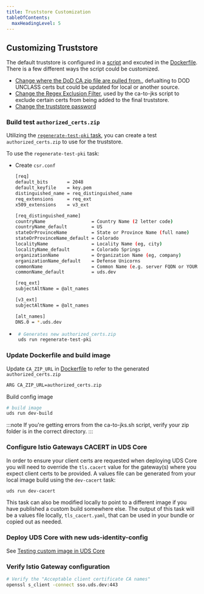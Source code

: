 ```yaml
---
title: Truststore Customization
tableOfContents:
  maxHeadingLevel: 5
---
```


## Customizing Truststore

The default truststore is configured in a [script](https://github.com/defenseunicorns/uds-identity-config/blob/main/src/truststore/ca-to-jks.sh) and excuted in the [Dockerfile](https://github.com/defenseunicorns/uds-identity-config/blob/main/src/Dockerfile). There is a few different ways the script could be customized.

* [Change where the DoD CA zip file are pulled from.](https://github.com/defenseunicorns/uds-identity-config/blob/main/src/Dockerfile#L31), defualting to DOD UNCLASS certs but could be updated for local or another source.
* [Change the Regex Exclusion Filter](https://github.com/defenseunicorns/uds-identity-config/blob/main/src/Dockerfile#30), used by the ca-to-jks script to exclude certain certs from being added to the final truststore.
* [Change the truststore password](https://github.com/defenseunicorns/uds-identity-config/blob/main/src/truststore/ca-to-jks.sh#L29)

### Build test `authorized_certs.zip`

Utilizing the [`regenerate-test-pki` task](https://github.com/defenseunicorns/uds-identity-config/blob/main/tasks.yaml), you can create a test `authorized_certs.zip` to use for the truststore.

To use the `regenerate-test-pki` task:

* Create `csr.conf`

   ```bash
   [req]
   default_bits       = 2048
   default_keyfile    = key.pem
   distinguished_name = req_distinguished_name
   req_extensions     = req_ext
   x509_extensions    = v3_ext

   [req_distinguished_name]
   countryName                 = Country Name (2 letter code)
   countryName_default         = US
   stateOrProvinceName         = State or Province Name (full name)
   stateOrProvinceName_default = Colorado
   localityName                = Locality Name (eg, city)
   localityName_default        = Colorado Springs
   organizationName            = Organization Name (eg, company)
   organizationName_default    = Defense Unicorns
   commonName                  = Common Name (e.g. server FQDN or YOUR name)
   commonName_default          = uds.dev

   [req_ext]
   subjectAltName = @alt_names

   [v3_ext]
   subjectAltName = @alt_names

   [alt_names]
   DNS.0 = *.uds.dev
   ```

* ```bash
   # Generates new authorized_certs.zip
   uds run regenerate-test-pki
   ```

### Update Dockerfile and build image

Update `CA_ZIP_URL` in [Dockerfile](https://github.com/defenseunicorns/uds-identity-config/blob/main/src/Dockerfile) to refer to the generated `authorized_certs.zip`

```bash
ARG CA_ZIP_URL=authorized_certs.zip
```

Build config image

```bash
# build image
uds run dev-build
```

:::note
If you're getting errors from the ca-to-jks.sh script, verify your zip folder is in the correct directory.
:::

### Configure Istio Gateways CACERT in UDS Core

In order to ensure your client certs are requested when deploying UDS Core you will need to override the `tls.cacert` value for the gateway(s) where you expect client certs to be provided. A values file can be generated from your local image build using the `dev-cacert` task:

```bash
uds run dev-cacert
```

This task can also be modified locally to point to a different image if you have published a custom build somewhere else. The output of this task will be a values file locally, `tls_cacert.yaml`, that can be used in your bundle or copied out as needed.

### Deploy UDS Core with new uds-identity-config

See [Testing custom image in UDS Core](https://uds.defenseunicorns.com/reference/uds-core/idam/testing-deployment-customizations/)

### Verify Istio Gateway configuration

```bash
# Verify the "Acceptable client certificate CA names"
openssl s_client -connect sso.uds.dev:443
```
